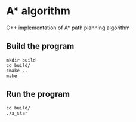 # A* algorithm
C++ implementation of A* path planning algorithm

## Build the program
```
mkdir build
cd build/
cmake ..
make
```

## Run the program
```
cd build/
./a_star
```